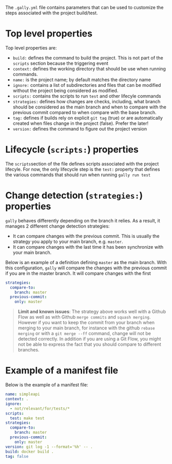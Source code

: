 The `.gally.yml` file contains parameters that can be used to customize the
steps associated with the project build/test.

# Top level properties

Top level properties are:

- `build:` defines the command to build the project. This is not part
  of the `scripts` section because the triggering event 
- `context:` defines the working directory that should be use when running
  commands.
- `name:` is the project name; by default matches the directory name
- `ignore:` contains a list of subdirectories and files that can be
  modified without the project being considered as modified.
- `scripts:` contains the scripts to run `test` and other lifecyle
  commands
- `strategies:` defines how changes are checks, including, what branch
  should be considered as the main branch and when to compare with the
  previous commit compared to when compare with the base branch.
- `tag:` defines if builds rely on explicit `git tag` (true) or are
  automatically created when files change in the project (false). 
  Prefer the later!
- `version:` defines the command to figure out the project version

# Lifecycle (`scripts:`) properties

The `scripts`section of the file defines scripts associated with the
project lifecyle. For now, the only lifecycle step is the `test:` property
that defines the various commands that should run when running `gally run test`

# Change detection (`strategies:`) properties

`gally` behaves differently depending on the branch it relies. As a result,
it manages 2 different change detection strategies:

- It can compare changes with the previous commit. This is usually the strategy
  you apply to your main branch, e.g. `master`.
- It can compare changes with the last time it has been synchronize with your
  main branch.

Below is an example of a definition defining `master` as the main branch. With
this configuration, `gally` will compare the changes with the previous commit
if you are in the master branch. It will compare changes with the first

```yaml
strategies:
  compare-to:
    branch: master
  previous-commit:
    only: master
```

> **Limit and known issues**: The strategy above works well with a Github Flow
  as well as with Github `merge commits` and `squash merging`. However if you
  want to keep the commit from your branch when merging to your main branch,
  for instance with the github `rebase merging` or with a `git merge --ff`
  command, change will not be detected correctly. In addition if you are using
  a Git Flow, you might not be able to express the fact that you should compare
  to different branches.

# Example of a manifest file

Below is the example of a manifest file:

```yaml
name: simpleapi
context: .
ignore:
  - not/relevant/for/tests/*
scripts:
  test: make test
strategies:
  compare-to:
    branch: master
  previous-commit:
    only: master
version: git log -1 --format='%h' -- .
build: docker build .
tag: false
```
